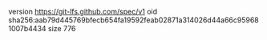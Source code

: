 version https://git-lfs.github.com/spec/v1
oid sha256:aab79d445769bfecb654fa19592feab02871a314026d44a66c959681007b4434
size 776
